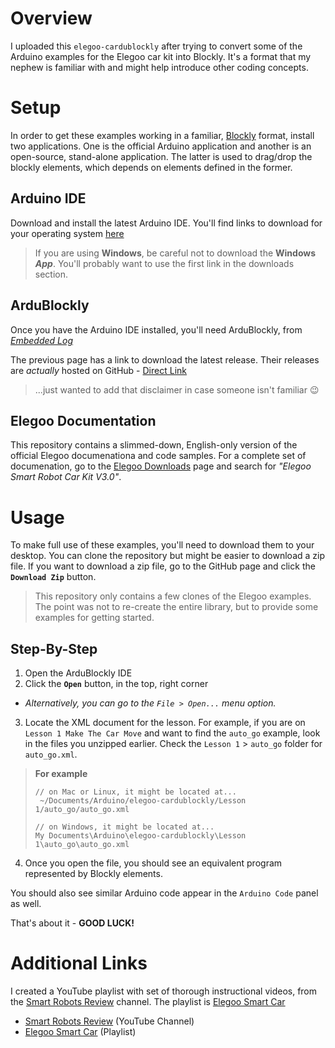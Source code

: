 # Overview
I uploaded this `elegoo-cardublockly` after trying to convert some of the Arduino examples for the Elegoo car kit into Blockly.  It's a format that my nephew is familiar with and might help introduce other coding concepts.

# Setup
In order to get these examples working in a familiar, [Blockly](https://developers.google.com/blockly/) format, install two applications.  One is the official Arduino application and another is an open-source, stand-alone application.  The latter is used to drag/drop the blockly elements, which depends on elements defined in the former.

## Arduino IDE
Download and install the latest Arduino IDE.
You'll find links to download for your operating system [here](https://www.arduino.cc/en/Main/Software)

> If you are using **Windows**, be careful not to download the **Windows _App_**.  You'll probably want to use the first link in the downloads section.

## ArduBlockly
Once you have the Arduino IDE installed, you'll need ArduBlockly, from [_Embedded Log_](https://ardublockly.embeddedlog.com/)

The previous page has a link to download the latest release.  Their releases are _actually_ hosted on GitHub - [Direct Link](https://github.com/carlosperate/ardublockly/releases)
> ...just wanted to add that disclaimer in case someone isn't familiar :wink:

## Elegoo Documentation
This repository contains a slimmed-down, English-only version of the official Elegoo documenationa and code samples.  For a complete set of documenation, go to the [Elegoo Downloads](https://www.elegoo.com/download/) page and search for _"Elegoo Smart Robot Car Kit V3.0"_.

# Usage
To make full use of these examples, you'll need to download them to your desktop.  You can clone the repository but might be easier to download a zip file.  If you want to download a zip file, go to the GitHub page and click the **`Download Zip`** button.

> This repository only contains a few clones of the Elegoo examples.  The point was not to re-create the entire library, but to provide some examples for getting started.

## Step-By-Step
1. Open the ArduBlockly IDE
2. Click the **`Open`** button, in the top, right corner
 - _Alternatively, you can go to the `File > Open...` menu option._
3. Locate the XML document for the lesson.  For example, if you are on `Lesson 1 Make The Car Move` and want to find the `auto_go` example, look in the files you unzipped earlier.  Check the `Lesson 1` > `auto_go` folder for `auto_go.xml`.

> **For example**
> ```
> // on Mac or Linux, it might be located at...
>  ~/Documents/Arduino/elegoo-cardublockly/Lesson 1/auto_go/auto_go.xml
>  
> // on Windows, it might be located at...
> My Documents\Arduino\elegoo-cardublockly\Lesson 1\auto_go\auto_go.xml
> 
> ```

4.  Once you open the file, you should see an equivalent program represented by Blockly elements.

You should also see similar Arduino code appear in the `Arduino Code` panel as well.


That's about it - **GOOD LUCK!**
# Additional Links
I created a YouTube playlist with set of thorough instructional videos, from the [Smart Robots Review](https://www.youtube.com/channel/UCg-ImO83_pfK5EbagezLoAw) channel.  The playlist is [Elegoo Smart Car](https://www.youtube.com/playlist?list=PL8fVedNXdacElj4Taa3VsgnBl6v9Otvq2)
 - [Smart Robots Review](https://www.youtube.com/channel/UCg-ImO83_pfK5EbagezLoAw) (YouTube Channel)
 - [Elegoo Smart Car](https://www.youtube.com/playlist?list=PL8fVedNXdacElj4Taa3VsgnBl6v9Otvq2) (Playlist)
 
